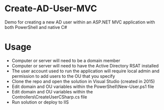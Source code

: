 # Create-AD-User-MVC
Demo for creating a new AD user within an ASP.NET MVC application with both PowerShell and native C#

# Usage
- Computer or server will need to be a domain member
- Computer or server will need to have the Active Directory RSAT installed
- The user account used to run the application will require local admin and permission to add users to the OU that you specify
- Clone the repo and open the solution in Visual Studio (created in 2015)
- Edit domain and OU variables within the PowerShell\New-User.ps1 file
- Edit domain and OU variables within the Controllers\CreateUserCSharp.cs file
- Run solution or deploy to IIS
